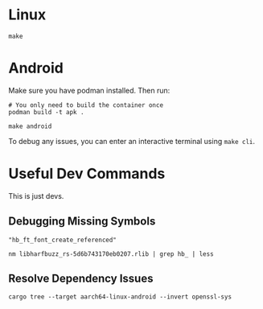 # Linux

```
make
```

# Android

Make sure you have podman installed. Then run:

```
# You only need to build the container once
podman build -t apk .

make android
```

To debug any issues, you can enter an interactive terminal using `make cli`.

# Useful Dev Commands

This is just devs.

## Debugging Missing Symbols

```
"hb_ft_font_create_referenced"

nm libharfbuzz_rs-5d6b743170eb0207.rlib | grep hb_ | less
```

## Resolve Dependency Issues

```
cargo tree --target aarch64-linux-android --invert openssl-sys
```


